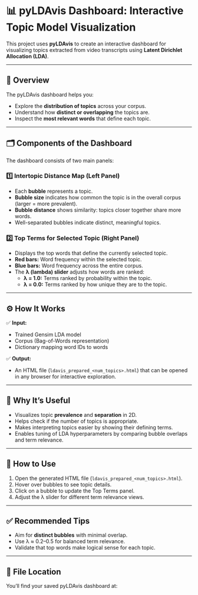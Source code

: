 # 📊 pyLDAvis Dashboard: Interactive Topic Model Visualization

This project uses **pyLDAvis** to create an interactive dashboard for visualizing topics extracted from video transcripts using **Latent Dirichlet Allocation (LDA)**.  

---

## 🚀 Overview

The pyLDAvis dashboard helps you:
- Explore the **distribution of topics** across your corpus.
- Understand how **distinct or overlapping** the topics are.
- Inspect the **most relevant words** that define each topic.

---

## 🗂️ Components of the Dashboard

The dashboard consists of two main panels:

### 1️⃣ **Intertopic Distance Map (Left Panel)**  
- Each **bubble** represents a topic.
- **Bubble size** indicates how common the topic is in the overall corpus (larger = more prevalent).
- **Bubble distance** shows similarity: topics closer together share more words.
- Well-separated bubbles indicate distinct, meaningful topics.

### 2️⃣ **Top Terms for Selected Topic (Right Panel)**  
- Displays the top words that define the currently selected topic.
- **Red bars:** Word frequency within the selected topic.
- **Blue bars:** Word frequency across the entire corpus.
- The **λ (lambda) slider** adjusts how words are ranked:
  - **λ = 1.0:** Terms ranked by probability within the topic.
  - **λ = 0.0:** Terms ranked by how unique they are to the topic.

---

## ⚙️ How It Works

✅ **Input:**  
- Trained Gensim LDA model  
- Corpus (Bag-of-Words representation)  
- Dictionary mapping word IDs to words

✅ **Output:**  
- An HTML file (`ldavis_prepared_<num_topics>.html`) that can be opened in any browser for interactive exploration.

---

## 🧩 Why It’s Useful

- Visualizes topic **prevalence** and **separation** in 2D.
- Helps check if the number of topics is appropriate.
- Makes interpreting topics easier by showing their defining terms.
- Enables tuning of LDA hyperparameters by comparing bubble overlaps and term relevance.

---

## 📌 How to Use

1. Open the generated HTML file (`ldavis_prepared_<num_topics>.html`).
2. Hover over bubbles to see topic details.
3. Click on a bubble to update the Top Terms panel.
4. Adjust the λ slider for different term relevance views.

---

## ✅ Recommended Tips

- Aim for **distinct bubbles** with minimal overlap.
- Use λ ≈ 0.2–0.5 for balanced term relevance.
- Validate that top words make logical sense for each topic.

---

## 📁 File Location

You’ll find your saved pyLDAvis dashboard at:
